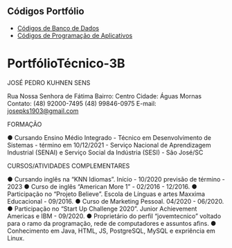 ## Códigos Portfólio 

* [Códigos de Banco de Dados](Banco_de_Dados/soldado/)
* [Códigos de Programação de Aplicativos](Programação_de_Aplicativos/quiz/Quiz_app/)

# PortfólioTécnico-3B
JOSÉ PEDRO KUHNEN SENS

Rua Nossa Senhora de Fátima
Bairro: Centro	Cidade: Águas Mornas
Contato: (48) 92000-7495 (48) 99846-0975
E-mail: josepks1903@gmail.com

FORMAÇÃO

●	Cursando Ensino Médio Integrado - Técnico em Desenvolvimento de Sistemas - término em 10/12/2021 - Serviço Nacional de Aprendizagem Industrial (SENAI) e Serviço Social da Indústria (SESI) - São José/SC

CURSOS/ATIVIDADES COMPLEMENTARES

●	Cursando inglês na “KNN Idiomas”. Início - 10/2020 previsão de término - 2023 
●	Curso de inglês “American More 1” - 02/2016 - 12/2016.
●	Participação no “Projeto Believe”. Escola de Línguas e artes Maxxima Educacional - 09/2016.
●	Curso de Marketing Pessoal. 04/2020 - 06/2020.
●	Participação no “Start Up Challenge 2020”. Junior Achievement Americas e IBM - 09/2020. 
●	Proprietário do perfil “jovemtecnico” voltado para o ramo da programação, rede de computadores e assuntos afins.
●	Conhecimento em Java, HTML, JS, PostgreSQL, MySQL e expriência em Linux.

